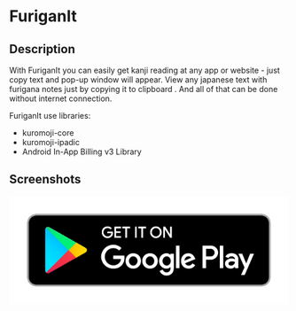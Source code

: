 # FuriganIt

## Description 
With FuriganIt you can easily get kanji reading at any app or website - just copy text and pop-up window will appear. 
View any japanese text with furigana notes just by copying it to clipboard .
And all of that can be done without internet connection.

FuriganIt use libraries: 
* kuromoji-core
* kuromoji-ipadic 
* Android In-App Billing v3 Library

## Screenshots

[![Google Play Link](images/google-play-badge.png "Google Play Link")](https://play.google.com/store/apps/details?id=ua.syt0r.furiganit)
